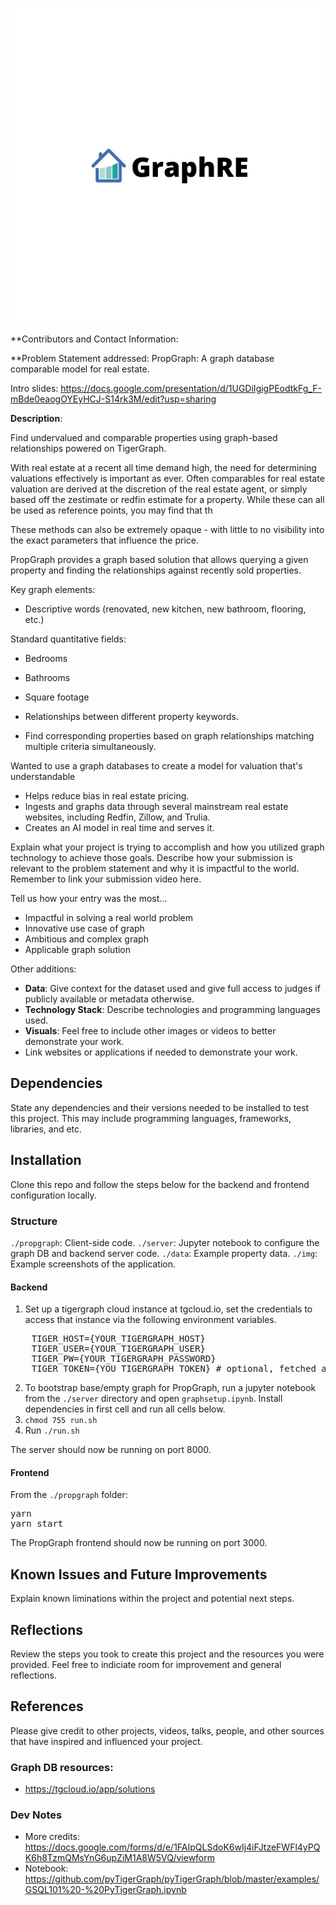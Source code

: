 <p align='center'>
    <img src="./img/logo.png" width=600/>
</p>

\*\*Contributors and Contact Information:

\*\*Problem Statement addressed:
PropGraph: A graph database comparable model for real estate.

<!--
PropGraph: A property graph database.
 -->

Intro slides: https://docs.google.com/presentation/d/1UGDiIgigPEodtkFg_F-mBde0eaogOYEyHCJ-S14rk3M/edit?usp=sharing

**Description**:

Find undervalued and comparable properties using graph-based relationships powered on TigerGraph.

With real estate at a recent all time demand high, the need for determining valuations effectively is important as ever. Often comparables for real estate valuation are derived at the discretion of the real estate agent, or simply based off the zestimate or redfin estimate for a property. While these can all be used as reference points, you may find that th

These methods can also be extremely opaque - with little to no visibility into the exact parameters that influence the price.

PropGraph provides a graph based solution that allows querying a given property and finding the relationships against recently sold properties.

Key graph elements:

- Descriptive words (renovated, new kitchen, new bathroom, flooring, etc.)

Standard quantitative fields:

- Bedrooms
- Bathrooms
- Square footage

- Relationships between different property keywords.
- Find corresponding properties based on graph relationships matching multiple criteria simultaneously.

Wanted to use a graph databases to create a model for valuation that's understandable

- Helps reduce bias in real estate pricing.
- Ingests and graphs data through several mainstream real estate websites, including Redfin, Zillow, and Trulia.
- Creates an AI model in real time and serves it.

Explain what your project is trying to accomplish and how you utilized graph technology to achieve those goals.
Describe how your submission is relevant to the problem statement and why it is impactful to the world. Remember to link your submission video here.

Tell us how your entry was the most...

- Impactful in solving a real world problem
- Innovative use case of graph
- Ambitious and complex graph
- Applicable graph solution

Other additions:

- **Data**: Give context for the dataset used and give full access to judges if publicly available or metadata otherwise.
- **Technology Stack**: Describe technologies and programming languages used.
- **Visuals**: Feel free to include other images or videos to better demonstrate your work.
- Link websites or applications if needed to demonstrate your work.

## Dependencies

State any dependencies and their versions needed to be installed to test this project. This may include programming languages, frameworks, libraries, and etc.

## Installation

Clone this repo and follow the steps below for the backend and frontend configuration locally.

### Structure

`./propgraph`: Client-side code.
`./server`: Jupyter notebook to configure the graph DB and backend server code.
`./data`: Example property data.
`./img`: Example screenshots of the application.

#### Backend

1. Set up a tigergraph cloud instance at tgcloud.io, set the credentials to access that instance via the following environment variables.

<pre>
    TIGER_HOST={YOUR_TIGERGRAPH_HOST}
    TIGER_USER={YOUR_TIGERGRAPH_USER}
    TIGER_PW={YOUR_TIGERGRAPH_PASSWORD}
    TIGER_TOKEN={YOU_TIGERGRAPH_TOKEN} # optional, fetched at runtime if unset.
</pre>

2. To bootstrap base/empty graph for PropGraph, run a jupyter notebook from the `./server` directory and open `graphsetup.ipynb`. Install dependencies in first cell and run all cells below.
3. `chmod 755 run.sh`
4. Run `./run.sh`

The server should now be running on port 8000.

#### Frontend

From the `./propgraph` folder:

<pre>
yarn
yarn start
</pre>

The PropGraph frontend should now be running on port 3000.

## Known Issues and Future Improvements

Explain known liminations within the project and potential next steps.

## Reflections

Review the steps you took to create this project and the resources you were provided. Feel free to indiciate room for improvement and general reflections.

## References

Please give credit to other projects, videos, talks, people, and other sources that have inspired and influenced your project.

### Graph DB resources:

- https://tgcloud.io/app/solutions

### Dev Notes

- More credits: https://docs.google.com/forms/d/e/1FAIpQLSdoK6wIj4iFJtzeFWFl4yPQK6h8TzmQMsYnG6upZiM1A8W5VQ/viewform
- Notebook: https://github.com/pyTigerGraph/pyTigerGraph/blob/master/examples/GSQL101%20-%20PyTigerGraph.ipynb
